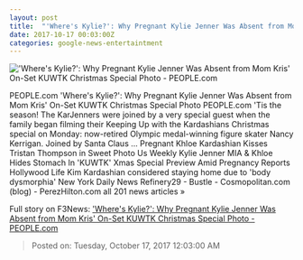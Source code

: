 ```yaml
---
layout: post
title:  "'Where's Kylie?': Why Pregnant Kylie Jenner Was Absent from Mom Kris' On-Set KUWTK Christmas Special Photo - PEOPLE.com"
date: 2017-10-17 00:03:00Z
categories: google-news-entertaintment
---
```


!['Where's Kylie?': Why Pregnant Kylie Jenner Was Absent from Mom Kris' On-Set KUWTK Christmas Special Photo - PEOPLE.com](http://peopledotcom.files.wordpress.com/2017/10/kardashians.jpg?crop=0px%2C475px%2C2000px%2C1050px&resize=1200%2C630)

PEOPLE.com 'Where's Kylie?': Why Pregnant Kylie Jenner Was Absent from Mom Kris' On-Set KUWTK Christmas Special Photo PEOPLE.com 'Tis the season! The KarJenners were joined by a very special guest when the family began filming their Keeping Up with the Kardashians Christmas special on Monday: now-retired Olympic medal-winning figure skater Nancy Kerrigan. Joined by Santa Claus ... Pregnant Khloe Kardashian Kisses Tristan Thompson in Sweet Photo Us Weekly Kylie Jenner MIA & Khloe Hides Stomach In 'KUWTK' Xmas Special Preview Amid Pregnancy Reports Hollywood Life Kim Kardashian considered staying home due to 'body dysmorphia' New York Daily News Refinery29 - Bustle - Cosmopolitan.com (blog) - PerezHilton.com all 201 news articles »


Full story on F3News: ['Where's Kylie?': Why Pregnant Kylie Jenner Was Absent from Mom Kris' On-Set KUWTK Christmas Special Photo - PEOPLE.com](http://www.f3nws.com/n/FTDTUF)

> Posted on: Tuesday, October 17, 2017 12:03:00 AM
